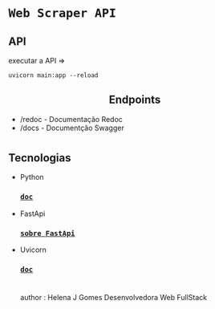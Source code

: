 # `Web Scraper API`

## API

executar a API =>

```
uvicorn main:app --reload
```

<h2 align = "center">
	Endpoints
</h2>

- /redoc - Documentação Redoc
- /docs - Documentção Swagger

#

## Tecnologias

- Python

  ### [`doc`](https://docs.python.org/3/)

- FastApi

  ### [`sobre FastApi`](https://www.treinaweb.com.br/blog/o-que-e-fastapi)

- Uvicorn

  ### [`doc`](https://www.uvicorn.org/)

  #

  author : Helena J Gomes Desenvolvedora Web FullStack
